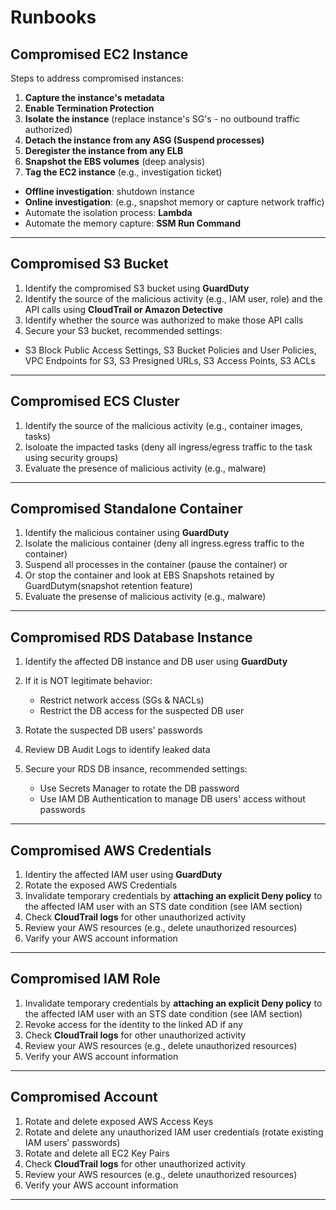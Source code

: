 # Runbooks

## Compromised EC2 Instance

Steps to address compromised instances:

1) **Capture the instance's metadata**
2) **Enable Termination Protection**
3) **Isolate the instance** (replace instance's SG's - no outbound traffic authorized)
4) **Detach the instance from any ASG (Suspend processes)**
5) **Deregister the instance from any ELB**
6) **Snapshot the EBS volumes** (deep analysis)
7) **Tag the EC2 instance** (e.g., investigation ticket)

- **Offline investigation**: shutdown instance
- **Online investigation**: (e.g., snapshot memory or capture network traffic)
- Automate the isolation process: **Lambda**
- Automate the memory capture: **SSM Run Command**

---

## Compromised S3 Bucket

1) Identify the compromised S3 bucket using **GuardDuty**
2) Identify the source of the malicious activity (e.g., IAM user, role) and the API calls using **CloudTrail or Amazon Detective**
3) Identify whether the source was authorized to make those API calls
4) Secure your S3 bucket, recommended settings:

- S3 Block Public Access Settings, S3 Bucket Policies and User Policies, VPC Endpoints for S3, S3 Presigned URLs, S3 Access Points, S3 ACLs

---

## Compromised ECS Cluster

1) Identify the source of the malicious activity (e.g., container images, tasks)
2) Isoloate the impacted tasks (deny all ingress/egress traffic to the task using security groups)
3) Evaluate the presence of malicious activity (e.g., malware)

---

## Compromised Standalone Container

1) Identify the malicious container using **GuardDuty**
2) Isolate the malicious container (deny all ingress.egress traffic to the container)
3) Suspend all processes in the container (pause the container)
or
4) Or stop the container and look at EBS Snapshots retained by GuardDutym(snapshot retention feature)
5) Evaluate the presense of malicious activity (e.g., malware)

---

## Compromised RDS Database Instance

1) Identify the affected DB instance and DB user using **GuardDuty**
2) If it is NOT legitimate behavior:

    - Restrict network access (SGs & NACLs)
    - Restrict the DB access for the suspected DB user

3) Rotate the suspected DB users' passwords
4) Review DB Audit Logs to identify leaked data
5) Secure your RDS DB insance, recommended settings:

    - Use Secrets Manager to rotate the DB password
    - Use IAM DB Authentication to manage DB users' access without passwords

---

## Compromised AWS Credentials

1) Identiry the affected IAM user using **GuardDuty**
2) Rotate the exposed AWS Credentials
3) Invalidate temporary credentials by **attaching an explicit Deny policy** to the affected IAM user with an STS date condition (see IAM section)
4) Check **CloudTrail logs** for other unauthorized activity
5) Review your AWS resources (e.g., delete unauthorized resources)
6) Varify your AWS account information

---

## Compromised IAM Role

1) Invalidate temporary credentials by **attaching an explicit Deny policy** to the affected IAM user with an STS date condition (see IAM section)
2) Revoke access for the identity to the linked AD if any
3) Check **CloudTrail logs** for other unauthorized activity
4) Review your AWS resources (e.g., delete unauthorized resources)
5) Verify your AWS account information

---

## Compromised Account

1) Rotate and delete exposed AWS Access Keys
2) Rotate and delete any unauthorized IAM user credentials (rotate existing IAM users' passwords)
3) Rotate and delete all EC2 Key Pairs
4) Check **CloudTrail logs** for other unauthorized activity
5) Review your AWS resources (e.g., delete unauthorized resources)
6) Verify your AWS account information

---

